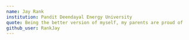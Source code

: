 ```yaml
---
name: Jay Rank
institution: Pandit Deendayal Energy University
quote: Being the better version of myself, my parents are proud of
github_user: RankJay
---
```

